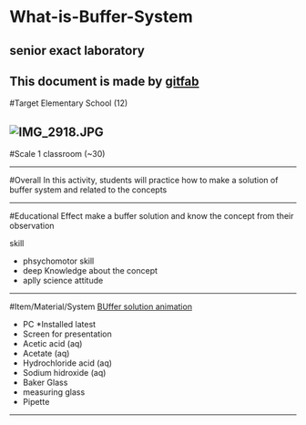 # What-is-Buffer-System
## senior exact laboratory
This document is made by [gitfab](http://gitfab.org)
---
#Target
Elementary School (12)


![IMG_2918.JPG](http://henitasilmikhavata.files.wordpress.com/2013/02/wtty.jpg)
---
#Scale
1 classroom (~30)

---
#Overall
In this activity, students will practice how to make a solution of buffer system and related to the concepts

---
#Educational Effect
make a buffer solution and know the concept from their observation

skill

* phsychomotor skill
* deep Knowledge about the concept
* aplly science attitude

---
#Item/Material/System
[BUffer solution animation](https://ajengalamiah.makes.org/popcorn/1mr9)
* PC *Installed latest 
* Screen for presentation
* Acetic acid (aq)
* Acetate (aq)
* Hydrochloride acid (aq)
* Sodium hidroxide (aq)
* Baker Glass
* measuring glass
* Pipette
---
